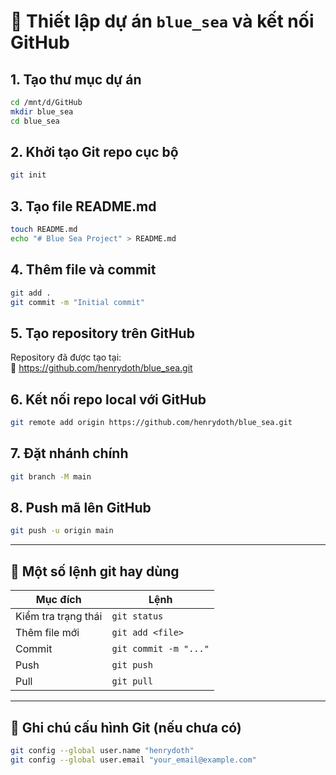 # 📁 Thiết lập dự án `blue_sea` và kết nối GitHub

## 1. Tạo thư mục dự án

```bash
cd /mnt/d/GitHub
mkdir blue_sea
cd blue_sea
```

## 2. Khởi tạo Git repo cục bộ

```bash
git init
```

## 3. Tạo file README.md

```bash
touch README.md
echo "# Blue Sea Project" > README.md
```

## 4. Thêm file và commit

```bash
git add .
git commit -m "Initial commit"
```

## 5. Tạo repository trên GitHub

Repository đã được tạo tại:  
🔗 https://github.com/henrydoth/blue_sea.git

## 6. Kết nối repo local với GitHub

```bash
git remote add origin https://github.com/henrydoth/blue_sea.git
```

## 7. Đặt nhánh chính

```bash
git branch -M main
```

## 8. Push mã lên GitHub

```bash
git push -u origin main
```

---

## 🔁 Một số lệnh git hay dùng

| Mục đích            | Lệnh                      |
|---------------------|---------------------------|
| Kiểm tra trạng thái | `git status`              |
| Thêm file mới       | `git add <file>`          |
| Commit              | `git commit -m "..."`     |
| Push                | `git push`                |
| Pull                | `git pull`                |

---

## 📝 Ghi chú cấu hình Git (nếu chưa có)

```bash
git config --global user.name "henrydoth"
git config --global user.email "your_email@example.com"
```
